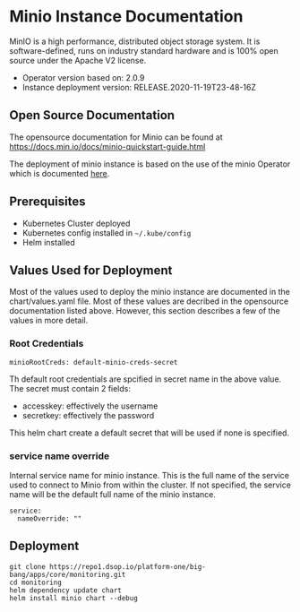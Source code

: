 # Minio Instance Documentation

MinIO is a high performance, distributed object storage system. It is software-defined, runs on industry standard hardware and is 100% open source under the Apache V2 license.

* Operator version based on: 2.0.9
* Instance deployment version:  RELEASE.2020-11-19T23-48-16Z

## Open Source Documentation

The opensource documentation for Minio can be found at https://docs.min.io/docs/minio-quickstart-guide.html

The deployment of minio instance is based on the use of the minio Operator which is documented 
[here](https://github.com/minio/minio-operator).

## Prerequisites
* Kubernetes Cluster deployed
* Kubernetes config installed in `~/.kube/config`
* Helm installed

## Values Used for Deployment

Most of the values used to deploy the minio instance are documented in the chart/values.yaml file.
Most of these values are decribed in the opensource documentation listed above.  However, this section describes a 
few of the values in more detail.

### Root Credentials
```
minioRootCreds: default-minio-creds-secret
```
Th default root credentials are spcified in secret name in the above value.   The secret must contain 2 fields:  
* accesskey:  effectively the username
* secretkey:  effectively the password 

This helm chart create a default secret that will be used if none is specified.

### service name override
Internal service name for minio instance.  This is the full name of the service used to connect to Minio from 
within the cluster. If not specified, the service name will be the default full name of the minio instance.

```
service:
  nameOverride: ""
```

## Deployment
```
git clone https://repo1.dsop.io/platform-one/big-bang/apps/core/monitoring.git
cd monitoring
helm dependency update chart
helm install minio chart --debug
```
